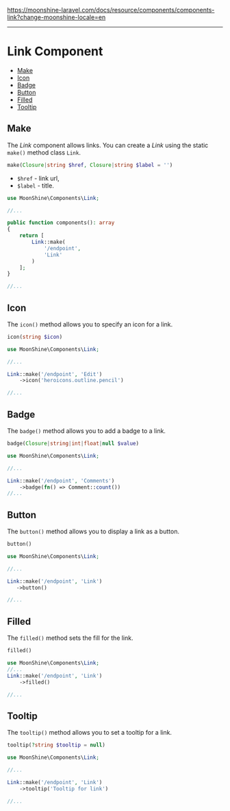 https://moonshine-laravel.com/docs/resource/components/components-link?change-moonshine-locale=en

------
# Link Component

- [Make](#make)
- [Icon](#icon)
- [Badge](#badge)
- [Button](#button)
- [Filled](#filled)
- [Tooltip](#tooltip)

<a name="make"></a>
## Make

The *Link* component allows links.
You can create a *Link* using the static `make()` method class `Link`.

```php
make(Closure|string $href, Closure|string $label = '')
```

- `$href` - link url,
- `$label` - title. 

```php
use MoonShine\Components\Link;

//...

public function components(): array
{
    return [
        Link::make(
            '/endpoint',
            'Link'
        )
    ];
}

//...
```
<a name="icon"></a>
## Icon

The `icon()` method allows you to specify an icon for a link.
                
```php
icon(string $icon)
```

```php
use MoonShine\Components\Link;

//...

Link::make('/endpoint', 'Edit')
    ->icon('heroicons.outline.pencil')

//...
```

<a name="badge"></a>
## Badge

The `badge()` method allows you to add a badge to a link.
                    
```php
badge(Closure|string|int|float|null $value)
```
                        
```php
use MoonShine\Components\Link;

//...

Link::make('/endpoint', 'Comments')
    ->badge(fn() => Comment::count())
//...
```

<a name="button"></a>
## Button        
              
The `button()` method allows you to display a link as a button.
 ```php
 button()
 ```

 ```php
 use MoonShine\Components\Link;

//...

Link::make('/endpoint', 'Link')
    ->button()

//...
```

<a name="filled"></a>
## Filled
               
The `filled()` method sets the fill for the link.
    
```php
filled()
```
                         
```php
use MoonShine\Components\Link;
//...
Link::make('/endpoint', 'Link')
    ->filled()

//...
```

<a name="tooltip"></a>
## Tooltip   

The `tooltip()` method allows you to set a tooltip for a link.        
                  
```php
tooltip(?string $tooltip = null)
```
                         
```php
use MoonShine\Components\Link;

//...

Link::make('/endpoint', 'Link')
    ->tooltip('Tooltip for link')

//...
```
